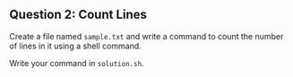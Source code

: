 ## Question 2: Count Lines

Create a file named `sample.txt` and write a command to count the number of lines in it using a shell command.

Write your command in `solution.sh`.